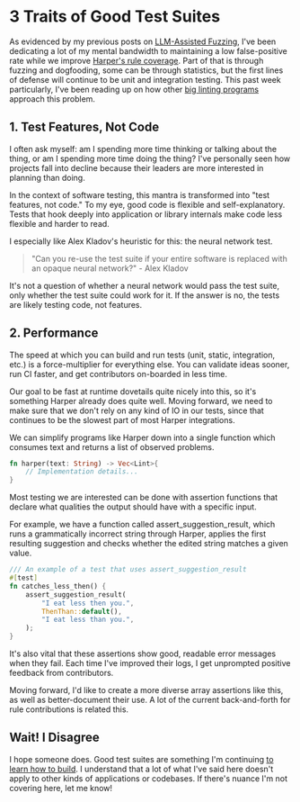 # 3 Traits of Good Test Suites

As evidenced by my previous posts on [LLM-Assisted Fuzzing](https://elijahpotter.dev/articles/LLM_assisted_fuzzing), I've been dedicating a lot of my mental bandwidth to maintaining a low false-positive rate while we improve [Harper's rule coverage](https://github.com/automattic/harper). Part of that is through fuzzing and dogfooding, some can be through statistics, but the first lines of defense will continue to be unit and integration testing. This past week particularly, I've been reading up on how other [big linting programs](https://github.com/rust-lang/rust-analyzer) approach this problem.

## 1. Test Features, Not Code

I often ask myself: am I spending more time thinking or talking about the thing, or am I spending more time doing the thing? I've personally seen how projects fall into decline because their leaders are more interested in planning than doing.

In the context of software testing, this mantra is transformed into "test features, not code." To my eye, good code is flexible and self-explanatory. Tests that hook deeply into application or library internals make code less flexible and harder to read.

I especially like Alex Kladov's heuristic for this: the neural network test.

> "Can you re-use the test suite if your entire software is replaced with an opaque neural network?" - Alex Kladov

It's not a question of whether a neural network would pass the test suite, only whether the test suite could work for it. If the answer is no, the tests are likely testing code, not features.

## 2. Performance

The speed at which you can build and run tests (unit, static, integration, etc.) is a force-multiplier for everything else. You can validate ideas sooner, run CI faster, and get contributors on-boarded in less time.

Our goal to be fast at runtime dovetails quite nicely into this, so it's something Harper already does quite well. Moving forward, we need to make sure that we don't rely on any kind of IO in our tests, since that continues to be the slowest part of most Harper integrations.


We can simplify programs like Harper down into a single function which consumes text and returns a list of observed problems.


```rust
fn harper(text: String) -> Vec<Lint>{
    // Implementation details...
}
```

Most testing we are interested can be done with assertion functions that declare what qualities the output should have with a specific input.

For example, we have a function called assert_suggestion_result, which runs a grammatically incorrect string through Harper, applies the first resulting suggestion and checks whether the edited string matches a given value.

```rust
/// An example of a test that uses assert_suggestion_result
#[test]
fn catches_less_then() {
    assert_suggestion_result(
        "I eat less then you.",
        ThenThan::default(),
        "I eat less than you.",
    );
}
```

It's also vital that these assertions show good, readable error messages when they fail. Each time I've improved their logs, I get unprompted positive feedback from contributors.

Moving forward, I'd like to create a more diverse array assertions like this, as well as better-document their use. A lot of the current back-and-forth for rule contributions is related this.

## Wait! I Disagree

I hope someone does. Good test suites are something I'm continuing [to learn how to build](https://automattic.com/creed/never-stop-learning/). I understand that a lot of what I've said here doesn't apply to other kinds of applications or codebases. If there's nuance I'm not covering here, let me know!</p>
